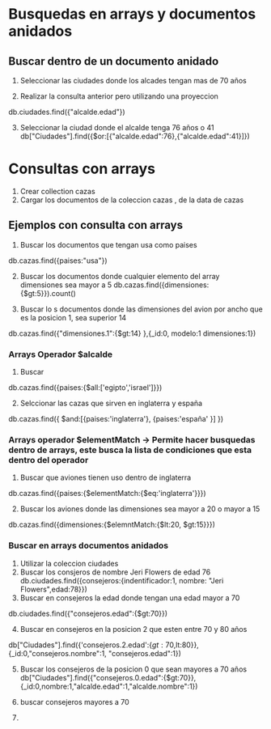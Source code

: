 # Busquedas en arrays y documentos anidados

## Buscar dentro de un documento anidado

1. Seleccionar las ciudades donde los alcades tengan mas de 70 años 


2. Realizar la consulta anterior pero utilizando una proyeccion 

db.ciudades.find({"alcalde.edad"})

3. Seleccionar la ciudad donde el alcalde tenga 76 años o 41
db["Ciudades"].find({$or:[{"alcalde.edad":76},{"alcalde.edad":41}]})


# Consultas con arrays

1. Crear collection cazas
2. Cargar los documentos de la coleccion cazas , de la data de cazas

## Ejemplos con consulta con arrays

1. Buscar los documentos que tengan usa como paises

db.cazas.find({paises:"usa"})

2. Buscar los documentos donde cualquier elemento del array dimensiones sea mayor a 5
db.cazas.find({dimensiones:{$gt:5}}).count()

3. Buscar lo s documentos donde las dimensiones del avion por ancho que es la posicion 1, sea superior  14

db.cazas.find({"dimensiones.1":{$gt:14}
},{_id:0, modelo:1 dimensiones:1})

### Arrays Operador $alcalde

1. Buscar 

db.cazas.find({paises:{$all:['egipto','israel']}})

2. Selccionar las cazas que sirven en inglaterra y españa

db.cazas.find({
    $and:[{paises:'inglaterra'},
    {paises:'españa'
    }]
})

### Arrays operador $elementMatch -> Permite hacer busquedas dentro de arrays, este busca la lista de condiciones que esta dentro del operador

1. Buscar que aviones tienen uso dentro de inglaterra

db.cazas.find({paises:{$elementMatch:{$eq:'inglaterra'}}})

2. Buscar los aviones donde las dimensiones sea mayor a 20 o mayor a 15

db.cazas.find({dimensiones:{$elemntMatch:{$lt:20, $gt:15}}})

### Buscar en arrays documentos anidados

1. Utilizar la coleccion ciudades
2. Buscar los consjeros de nombre Jeri Flowers de edad 76
db.ciudades.find({consejeros:{indentificador:1, nombre: "Jeri Flowers",edad:78}})
3. Buscar en consejeros la edad donde tengan una edad mayor a 70

db.ciudades.find({"consejeros.edad":{$gt:70}})

4. Buscar en consejeros en la posicion 2 que esten entre 70 y 80 años

db["Ciudades"].find({'consejeros.2.edad':{$gt:70,$lt:80}},{_id:0,"consejeros.nombre":1, "consejeros.edad":1})

5. Buscar los consejeros de la posicion 0 que sean mayores a 70 años 
 db["Ciudades"].find({"consejeros.0.edad":{$gt:70}},{_id:0,nombre:1,"alcalde.edad":1,"alcalde.nombre":1})

6. buscar consejeros mayores a 70

7.